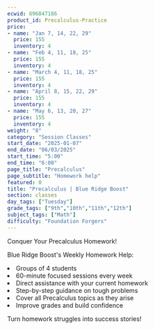```yaml
---
ecwid: 696847186
product_id: Precalculus-Practice
price:
- name: "Jan 7, 14, 22, 29"
  price: 155
  inventory: 4
- name: "Feb 4, 11, 18, 25"
  price: 155
  inventory: 4
- name: "March 4, 11, 18, 25"
  price: 155
  inventory: 4
- name: "April 8, 15, 22, 29"
  price: 155
  inventory: 4
- name: "May 6, 13, 20, 27"
  price: 155
  inventory: 4
weight: "8"
category: "Session Classes"
start_date: "2025-01-07"
end_date: "06/03/2025"
start_time: "5:00"
end_time: "6:00"
page_title: "Precalculus"
page_subtitle: "Homework help"
featured: 0
title: "Precalculus | Blue Ridge Boost"
section: classes
day_tags: ["Tuesday"]
grade_tags: ["9th","10th","11th","12th"]
subject_tags: ["Math"]
difficulty: "Foundation Forgers"
---
```

<p>Conquer Your Precalculus Homework!</p><p>Blue Ridge Boost's Weekly Homework Help:</p><li>Groups of 4 students</li><li>60-minute focused sessions every week</li><li>Direct assistance with your current homework</li><li>Step-by-step guidance on tough problems</li><li>Cover all Precalculus topics as they arise</li><li>Improve grades and build confidence</li><p>Turn homework struggles into success stories!</p>
